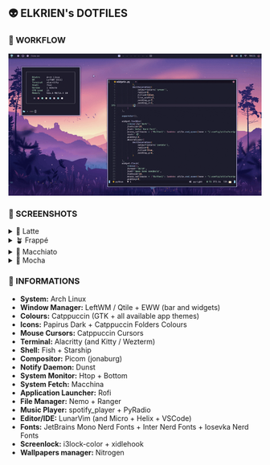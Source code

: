 ## 👽 ELKRIEN's DOTFILES

### 🐍 WORKFLOW

<p align="center">
  <img src="https://raw.githubusercontent.com/elkrien/actina-dotfiles/main/assets/cat-leftwm.gif" width="600px"/>
</p>

### 🦀 SCREENSHOTS

<details>
<summary>🌻 Latte</summary>
  <img src="https://raw.githubusercontent.com/elkrien/actina-dotfiles/main/assets/catrice-latte.png"/>
</details>
<details>
<summary>🪴 Frappé</summary>
  <img src="https://raw.githubusercontent.com/elkrien/actina-dotfiles/main/assets/catrice-frappe.png"/>
</details>
<details>
<summary>🌺 Macchiato</summary>
  <img src="https://raw.githubusercontent.com/elkrien/actina-dotfiles/main/assets/catrice-macchiato.png"/>
</details>
<details>
<summary>🌿 Mocha</summary>
  <img src="https://raw.githubusercontent.com/elkrien/actina-dotfiles/main/assets/catrice-mocha.png"/>
</details>

### 🌼 INFORMATIONS

- **System:** Arch Linux
- **Window Manager:** LeftWM / Qtile + EWW (bar and widgets) 
- **Colours:** Catppuccin (GTK + all available app themes)
- **Icons:** Papirus Dark + Catppuccin Folders Colours
- **Mouse Cursors:** Catppuccin Cursors
- **Terminal:** Alacritty (and Kitty / Wezterm)
- **Shell:** Fish + Starship
- **Compositor:** Picom (jonaburg)
- **Notify Daemon:** Dunst
- **System Monitor:** Htop + Bottom
- **System Fetch:** Macchina
- **Application Launcher:** Rofi
- **File Manager:** Nemo + Ranger
- **Music Player:** spotify_player + PyRadio
- **Editor/IDE:** LunarVim (and Micro + Helix + VSCode)
- **Fonts:** JetBrains Mono Nerd Fonts + Inter Nerd Fonts + Iosevka Nerd Fonts
- **Screenlock:** i3lock-color + xidlehook
- **Wallpapers manager:** Nitrogen
